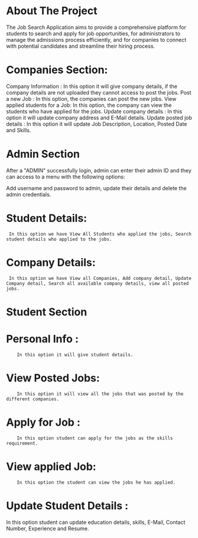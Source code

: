# About The Project
The Job Search Application aims to provide a comprehensive platform for students 
to search and apply for job opportunities, for administrators to manage the 
admissions process efficiently, and for companies to connect with potential 
candidates and streamline their hiring process.

#  Companies Section:
  Company Information : 
        In this option it will give company details, if the company details are not uploaded they cannot access to post the jobs.
   Post a new Job : 
        In this option, the companies can post the new jobs.
  View applied students for a Job: 
        In this option, the company can view the students who have applied for the jobs.
  Update company details : 
        In this option it will update company address and E-Mail details.
  Update posted job details :
        In this option it will update Job Description, Location, Posted Date and Skills.


# Admin Section

  After a "ADMIN" successfully login, admin can enter their admin ID and they can access to a menu with the following options:
  
  Add username and password to admin, update their details and delete the admin credentials.
  
  # Student Details:
     In this option we have View All Students who applied the jobs, Search student details who applied to the jobs.
  # Company Details: 
     In this option we have View all Companies, Add company detail, Update Company detail, Search all available company details, view all posted jobs.

# Student Section

   # Personal Info : 
        In this option it will give student details.
  # View Posted Jobs:
        In this option it will view all the jobs that was posted by the different companies.
  # Apply for Job : 
        In this option student can apply for the jobs as the skills requirement.
  # View applied Job: 
        In this option the student can view the jobs he has applied.
  # Update Student Details : 
  In this option student can update education details, skills, E-Mail, Contact Number, Experience and Resume.




 
